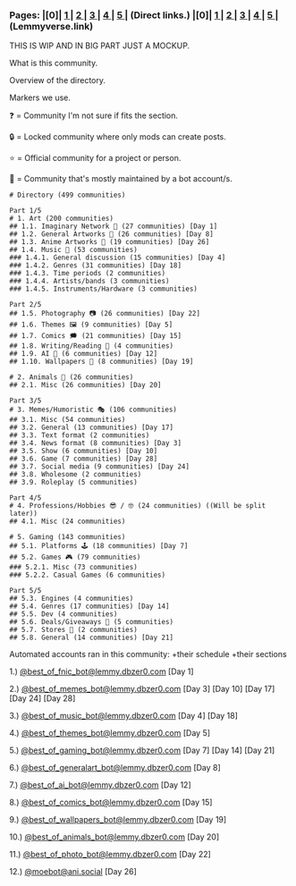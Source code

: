 ### Pages: |[0]| [1 ](https://lemmy.dbzer0.com/post/22014843) | [2 ](https://lemmy.dbzer0.com/post/22390186) | [3 ](https://lemmy.dbzer0.com/post/22581840) | [4 ](https://lemmy.dbzer0.com/post/22661395) | [5 ](https://lemmy.dbzer0.com/post/22662406) | (Direct links.) |[0]| [1 ](https://lemmyverse.link/lemmy.dbzer0.com/post/22014843) | [2 ](https://lemmyverse.link/lemmy.dbzer0.com/post/22390186) | [3 ](https://lemmyverse.link/lemmy.dbzer0.com/post/22581840) | [4 ](https://lemmyverse.link/lemmy.dbzer0.com/post/22661395) | [5 ](https://lemmyverse.link/lemmy.dbzer0.com/post/22662406) | (Lemmyverse.link)

THIS IS WIP AND IN BIG PART JUST A MOCKUP. 

What is this community.

Overview of the directory.

Markers we use.

❓ = Community I'm not sure if fits the section.

🔒 = Locked community where only mods can create posts.

⭐ = Official community for a project or person.

🤖 = Community that's mostly maintained by a bot account/s.
```
# Directory (499 communities)

Part 1/5
# 1. Art (200 communities)
## 1.1. Imaginary Network 💭 (27 communities) [Day 1]
## 1.2. General Artworks 🎨 (26 communities) [Day 8]
## 1.3. Anime Artworks 💢 (19 communities) [Day 26]
## 1.4. Music 🎵 (53 communities)
### 1.4.1. General discussion (15 communities) [Day 4]
### 1.4.2. Genres (31 communities) [Day 18]
### 1.4.3. Time periods (2 communities)
### 1.4.4. Artists/bands (3 communities)
### 1.4.5. Instruments/Hardware (3 communities)

Part 2/5
## 1.5. Photography 📷 (26 communities) [Day 22]
## 1.6. Themes 🖼️ (9 communities) [Day 5]
## 1.7. Comics 🗯️ (21 communities) [Day 15]
## 1.8. Writing/Reading 📖 (4 communities)
## 1.9. AI 🤖 (6 communities) [Day 12]
## 1.10. Wallpapers 🌇 (8 communities) [Day 19]

# 2. Animals 🐘 (26 communities)
## 2.1. Misc (26 communities) [Day 20]

Part 3/5
# 3. Memes/Humoristic 🎭 (106 communities)
## 3.1. Misc (54 communities)
## 3.2. General (13 communities) [Day 17]
## 3.3. Text format (2 communities)
## 3.4. News format (8 communities) [Day 3]
## 3.5. Show (6 communities) [Day 10]
## 3.6. Game (7 communities) [Day 28]
## 3.7. Social media (9 communities) [Day 24]
## 3.8. Wholesome (2 communities)
## 3.9. Roleplay (5 communities)

Part 4/5
# 4. Professions/Hobbies 😎 / 🤓 (24 communities) ((Will be split later))
## 4.1. Misc (24 communities)

# 5. Gaming (143 communities)
## 5.1. Platforms 🕹️ (18 communities) [Day 7]
## 5.2. Games 🎮 (79 communities)
### 5.2.1. Misc (73 communities)
### 5.2.2. Casual Games (6 communities)

Part 5/5
## 5.3. Engines (4 communities)
## 5.4. Genres (17 communities) [Day 14]
## 5.5. Dev (4 communities)
## 5.6. Deals/Giveaways 💸 (5 communities)
## 5.7. Stores 🛒 (2 communities)
## 5.8. General (14 communities) [Day 21]
```
Automated accounts ran in this community: +their schedule +their sections

1.) [@best_of_fnic_bot@lemmy.dbzer0.com](https://lemmy.dbzer0.com/u/best_of_fnic_bot) [Day 1]

2.) [@best_of_memes_bot@lemmy.dbzer0.com](https://lemmy.dbzer0.com/u/best_of_memes_bot) [Day 3] [Day 10] [Day 17] [Day 24] [Day 28]

3.) [@best_of_music_bot@lemmy.dbzer0.com](https://lemmy.dbzer0.com/u/best_of_music_bot) [Day 4] [Day 18]

4.) [@best_of_themes_bot@lemmy.dbzer0.com](https://lemmy.dbzer0.com/u/best_of_themes_bot) [Day 5]

5.) [@best_of_gaming_bot@lemmy.dbzer0.com](https://lemmy.dbzer0.com/u/best_of_gaming_bot) [Day 7] [Day 14] [Day 21]

6.) [@best_of_generalart_bot@lemmy.dbzer0.com](https://lemmy.dbzer0.com/u/best_of_generalart_bot) [Day 8]

7.) [@best_of_ai_bot@lemmy.dbzer0.com](https://lemmy.dbzer0.com/u/best_of_ai_bot) [Day 12]

8.) [@best_of_comics_bot@lemmy.dbzer0.com](https://lemmy.dbzer0.com/u/best_of_comics_bot) [Day 15]

9.) [@best_of_wallpapers_bot@lemmy.dbzer0.com](https://lemmy.dbzer0.com/u/best_of_wallpapers_bot) [Day 19]

10.) [@best_of_animals_bot@lemmy.dbzer0.com](https://lemmy.dbzer0.com/u/best_of_animals_bot) [Day 20]

11.) [@best_of_photo_bot@lemmy.dbzer0.com](https://lemmy.dbzer0.com/u/best_of_photo_bot) [Day 22]

12.) [@moebot@ani.social](https://ani.social/u/moebot) [Day 26]
